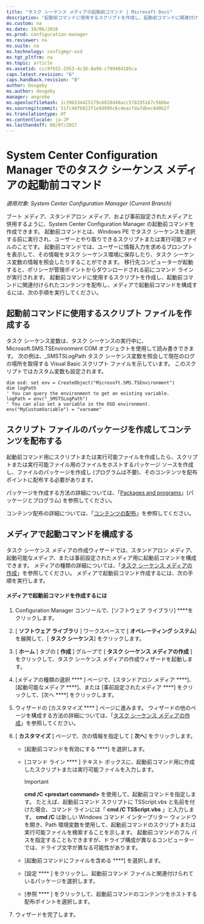 ```yaml
---
title: "タスク シーケンス メディアの起動前コマンド | Microsoft Docs"
description: "起動前コマンドに使用するスクリプトを作成し、起動前コマンドに関連付けられたコンテンツを配布し、メディアで起動前コマンドを構成します。"
ms.custom: na
ms.date: 10/06/2016
ms.prod: configuration-manager
ms.reviewer: na
ms.suite: na
ms.technology: configmgr-osd
ms.tgt_pltfrm: na
ms.topic: article
ms.assetid: ccc9f652-2953-4c38-8a90-c799484105ca
caps.latest.revision: "6"
caps.handback.revision: "0"
author: Dougeby
ms.author: dougeby
manager: angrobe
ms.openlocfilehash: 1c396534425179c6828d48acc578295167c566be
ms.sourcegitcommit: 51fc48fb023f1e8d995c6c4eacfda7dbec4d0b2f
ms.translationtype: HT
ms.contentlocale: ja-JP
ms.lasthandoff: 08/07/2017
---
```

# <a name="prestart-commands-for-task-sequence-media-in-system-center-configuration-manager"></a>System Center Configuration Manager でのタスク シーケンス メディアの起動前コマンド

*適用対象: System Center Configuration Manager (Current Branch)*

ブート メディア、スタンドアロン メディア、および事前設定されたメディアと併用するように、System Center Configuration Manager の起動前コマンドを作成できます。 起動前コマンドとは、Windows PE でタスク シーケンスを選択する前に実行され、ユーザーとやり取りできるスクリプトまたは実行可能ファイルのことです。 起動前コマンドでは、ユーザーに情報入力を求めるプロンプトを表示して、その情報をタスク シーケンス環境に保存したり、タスク シーケンス変数の情報を照会したりすることができます。 移行先コンピューターが起動すると、ポリシーが管理ポイントからダウンロードされる前にコマンド ラインが実行されます。 起動前コマンドに使用するスクリプトを作成し、起動前コマンドに関連付けられたコンテンツを配布し、メディアで起動前コマンドを構成するには、次の手順を実行してください。  

## <a name="create-a-script-file-to-use-for-the-prestart-command"></a>起動前コマンドに使用するスクリプト ファイルを作成する  
 タスク シーケンス変数は、タスク シーケンスの実行中に、Microsoft.SMS.TSEnvironment COM オブジェクトを使用して読み書きできます。 次の例は、_SMSTSLogPath タスク シーケンス変数を照会して現在のログの場所を取得する Visual Basic スクリプト ファイルを示しています。 このスクリプトではカスタム変数も設定されます。  

```  
dim osd: set env = CreateObject("Microsoft.SMS.TSEnvironment")  
dim logPath  
' You can query the environment to get an existing variable.  
logPath = env("_SMSTSLogPath")  
' You can also set a variable in the OSD environment.  
env("MyCustomVariable") = "varname"  
```  

## <a name="create-a-package-for-the-script-file-and-distribute-the-content"></a>スクリプト ファイルのパッケージを作成してコンテンツを配布する  
 起動前コマンド用にスクリプトまたは実行可能ファイルを作成したら、スクリプトまたは実行可能ファイル用のファイルをホストするパッケージ ソースを作成し、ファイルのパッケージを作成し (プログラムは不要)、そのコンテンツを配布ポイントに配布する必要があります。  

 パッケージを作成する方法の詳細については、「[Packages and programs](../../apps/deploy-use/packages-and-programs.md)」(パッケージとプログラム) を参照してください。  

 コンテンツ配布の詳細については、「[コンテンツの配布](../../core/servers/deploy/configure/deploy-and-manage-content.md#bkmk_distribute)」を参照してください。  

## <a name="configure-the-prestart-command-in-media"></a>メディアで起動コマンドを構成する  
 タスク シーケンス メディアの作成ウィザードでは、スタンドアロン メディア、起動可能なメディア、または事前設定されたメディア用に起動前コマンドを構成できます。 メディアの種類の詳細については、「[タスク シーケンス メディアの作成](../deploy-use/create-task-sequence-media.md)」を参照してください。 メディアで起動前コマンド作成するには、次の手順を実行します。  

#### <a name="to-create-a-prestart-command-in-media"></a>メディアで起動前コマンドを作成するには  

1.  Configuration Manager コンソールで、[ソフトウェア ライブラリ] ****をクリックします。  

2.  [ **ソフトウェア ライブラリ** ] ワークスペースで [ **オペレーティング システム**] を展開して、[ **タスク シーケンス**] をクリックします。  

3.  [ **ホーム** ] タブの [ **作成** ] グループで [ **タスク シーケンス メディアの作成** ] をクリックして、タスク シーケンス メディアの作成ウィザードを起動します。  

4.  [メディアの種類の選択 **** ] ページで、[スタンドアロン メディア ****]、[起動可能なメディア ****]、または [事前設定されたメディア ****] をクリックして、[次へ ****] をクリックします。  

5.  ウィザードの [カスタマイズ **** ] ページに進みます。 ウィザードの他のページを構成する方法の詳細については、「[タスク シーケンス メディアの作成](../deploy-use/create-task-sequence-media.md)」を参照してください。  

6.  [ **カスタマイズ** ] ページで、次の情報を指定して [ **次へ**] をクリックします。  

    -   [起動前コマンドを有効にする ****] を選択します。  

    -   [コマンド ライン **** ] テキスト ボックスに、起動前コマンド用に作成したスクリプトまたは実行可能ファイルを入力します。  

        > [!IMPORTANT]  
        >  **cmd /C <prestart command\>** を使用して、起動前コマンドを指定します。 たとえば、起動前コマンド スクリプトに TSScript.vbs と名前を付けた場合、コマンド ラインには「 **cmd /C TSScript.vbs** 」と入力します。 **cmd /C** は新しい Windows コマンド インタープリター ウィンドウを開き、Path 環境変数を使用して、起動前コマンドのスクリプトまたは実行可能ファイルを検索することを示します。 起動前コマンドのフル パスを指定することもできますが、ドライブ構成が異なるコンピューターでは、ドライブ文字が異なる可能性があります。  

    -   [起動前コマンドにファイルを含める ****] を選択します。  

    -   [設定 **** ] をクリックし、起動前コマンド ファイルと関連付けられているパッケージを選択します。  

    -   [参照 **** ] をクリックして、起動前コマンドのコンテンツをホストする配布ポイントを選択します。  

7.  ウィザードを完了します。  
